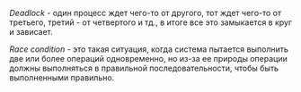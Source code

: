 *Deadlock* - один процесс ждет чего-то от другого, тот ждет чего-то от третьего, третий - от четвертого и тд., в итоге все это замыкается в круг и зависает.

*Race condition* - это такая ситуация, когда система пытается выполнить две или более операций одновременно, но из-за ее природы операции должны выполняться в правильной последовательности, чтобы быть выполненными правильно.
